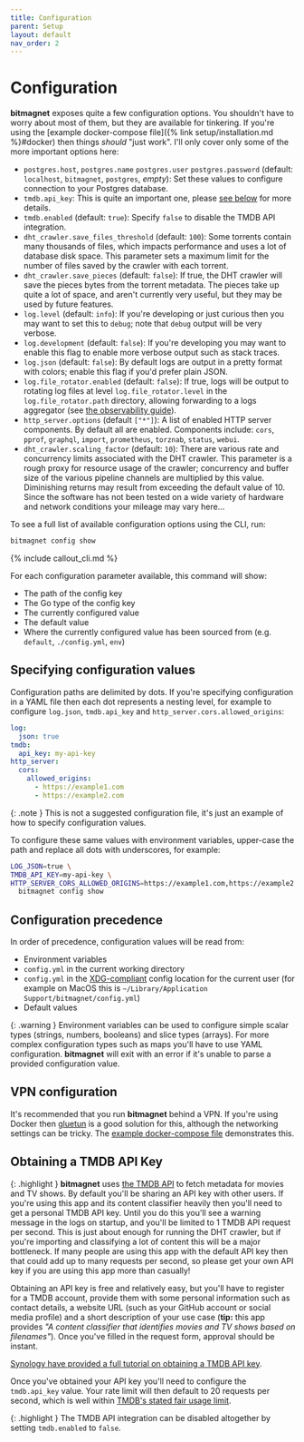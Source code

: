 ```yaml
---
title: Configuration
parent: Setup
layout: default
nav_order: 2
---
```


# Configuration

**bitmagnet** exposes quite a few configuration options. You shouldn't have to worry about most of them, but they are available for tinkering. If you're using the [example docker-compose file]({% link setup/installation.md %}#docker) then things _should_ "just work". I'll only cover only some of the more important options here:

- `postgres.host`, `postgres.name` `postgres.user` `postgres.password` (default: `localhost`, `bitmagnet`, `postgres`, _empty_): Set these values to configure connection to your Postgres database.
- `tmdb.api_key`: This is quite an important one, please [see below](#obtaining-a-tmdb-api-key) for more details.
- `tmdb.enabled` (default: `true`): Specify `false` to disable the TMDB API integration.
- `dht_crawler.save_files_threshold` (default: `100`): Some torrents contain many thousands of files, which impacts performance and uses a lot of database disk space. This parameter sets a maximum limit for the number of files saved by the crawler with each torrent.
- `dht_crawler.save_pieces` (default: `false`): If true, the DHT crawler will save the pieces bytes from the torrent metadata. The pieces take up quite a lot of space, and aren't currently very useful, but they may be used by future features.
- `log.level` (default: `info`): If you're developing or just curious then you may want to set this to `debug`; note that `debug` output will be very verbose.
- `log.development` (default: `false`): If you're developing you may want to enable this flag to enable more verbose output such as stack traces.
- `log.json` (default: `false`): By default logs are output in a pretty format with colors; enable this flag if you'd prefer plain JSON.
- `log.file_rotator.enabled` (default: `false`): If true, logs will be output to rotating log files at level `log.file_rotator.level` in the `log.file_rotator.path` directory, allowing forwarding to a logs aggregator (see [the observability guide](/internals-development/observability-telemetry.html)).
- `http_server.options` (default `["*"]`): A list of enabled HTTP server components. By default all are enabled. Components include: `cors`, `pprof`, `graphql`, `import`, `prometheus`, `torznab`, `status`, `webui`.
- `dht_crawler.scaling_factor` (default: `10`): There are various rate and concurrency limits associated with the DHT crawler. This parameter is a rough proxy for resource usage of the crawler; concurrency and buffer size of the various pipeline channels are multiplied by this value. Diminishing returns may result from exceeding the default value of 10. Since the software has not been tested on a wide variety of hardware and network conditions your mileage may vary here...

To see a full list of available configuration options using the CLI, run:

```sh
bitmagnet config show
```

{% include callout_cli.md %}

For each configuration parameter available, this command will show:

- The path of the config key
- The Go type of the config key
- The currently configured value
- The default value
- Where the currently configured value has been sourced from (e.g. `default`, `./config.yml`, `env`)

## Specifying configuration values

Configuration paths are delimited by dots. If you're specifying configuration in a YAML file then each dot represents a nesting level, for example to configure `log.json`, `tmdb.api_key` and `http_server.cors.allowed_origins`:

```yaml
log:
  json: true
tmdb:
  api_key: my-api-key
http_server:
  cors:
    allowed_origins:
      - https://example1.com
      - https://example2.com
```

{: .note }
This is not a suggested configuration file, it's just an example of how to specify configuration values.

To configure these same values with environment variables, upper-case the path and replace all dots with underscores, for example:

```sh
LOG_JSON=true \
TMDB_API_KEY=my-api-key \
HTTP_SERVER_CORS_ALLOWED_ORIGINS=https://example1.com,https://example2.com \
  bitmagnet config show
```

## Configuration precedence

In order of precedence, configuration values will be read from:

- Environment variables
- `config.yml` in the current working directory
- `config.yml` in the [XDG-compliant](https://specifications.freedesktop.org/basedir-spec/basedir-spec-latest.html) config location for the current user (for example on MacOS this is `~/Library/Application Support/bitmagnet/config.yml`)
- Default values

{: .warning }
Environment variables can be used to configure simple scalar types (strings, numbers, booleans) and slice types (arrays). For more complex configuration types such as maps you'll have to use YAML configuration. **bitmagnet** will exit with an error if it's unable to parse a provided configuration value.

## VPN configuration

It's recommended that you run **bitmagnet** behind a VPN. If you're using Docker then [gluetun](https://github.com/qdm12/gluetun-wiki) is a good solution for this, although the networking settings can be tricky. The [example docker-compose file](https://github.com/bitmagnet-io/bitmagnet/blob/main/docker-compose.yml) demonstrates this.

## Obtaining a TMDB API Key

{: .highlight }
**bitmagnet** uses [the TMDB API](https://developer.themoviedb.org/docs) to fetch metadata for movies and TV shows. By default you'll be sharing an API key with other users. If you're using this app and its content classifier heavily then you'll need to get a personal TMDB API key. Until you do this you'll see a warning message in the logs on startup, and you'll be limited to 1 TMDB API request per second. This is just about enough for running the DHT crawler, but if you're importing and classifying a lot of content this will be a major bottleneck. If many people are using this app with the default API key then that could add up to many requests per second, so please get your own API key if you are using this app more than casually!

Obtaining an API key is free and relatively easy, but you'll have to register for a TMDB account, provide them with some personal information such as contact details, a website URL (such as your GitHub account or social media profile) and a short description of your use case (**tip:** this app provides _"A content classifier that identifies movies and TV shows based on filenames"_). Once you've filled in the request form, approval should be instant.

[Synology have provided a full tutorial on obtaining a TMDB API key](https://kb.synology.com/en-au/DSM/tutorial/How_to_apply_for_a_personal_API_key_to_get_video_info).

Once you've obtained your API key you'll need to configure the `tmdb.api_key` value. Your rate limit will then default to 20 requests per second, which is well within [TMDB's stated fair usage limit](https://developer.themoviedb.org/docs/rate-limiting).

{: .highlight }
The TMDB API integration can be disabled altogether by setting `tmdb.enabled` to `false`.
